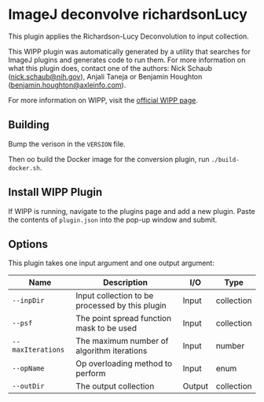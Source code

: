# ImageJ deconvolve richardsonLucy

This plugin applies the Richardson-Lucy Deconvolution to input collection.

This WIPP plugin was automatically generated by a utility that searches for
ImageJ plugins and generates code to run them. For more information on what this
plugin does, contact one of the authors: Nick Schaub (nick.schaub@nih.gov), 
Anjali Taneja or Benjamin Houghton (benjamin.houghton@axleinfo.com).

For more information on WIPP, visit the [official WIPP page](https://isg.nist.gov/deepzoomweb/software/wipp).

## Building

Bump the verison in the `VERSION` file.

Then oo build the Docker image for the conversion plugin, run
`./build-docker.sh`.

## Install WIPP Plugin

If WIPP is running, navigate to the plugins page and add a new plugin.
Paste the contents of `plugin.json` into the pop-up window and submit.

## Options

This plugin takes one input argument and one output argument:

| Name          | Description             | I/O    | Type   |
|---------------|-------------------------|--------|--------|
| `--inpDir` | Input collection to be processed by this plugin | Input | collection |
| `--psf` | The point spread function mask to be used | Input | collection |
| `--maxIterations` | The maximum number of algorithm iterations | Input | number |
| `--opName` | Op overloading method to perform | Input | enum |
| `--outDir` | The output collection | Output | collection |

